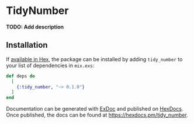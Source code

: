 # TidyNumber

**TODO: Add description**

## Installation

If [available in Hex](https://hex.pm/docs/publish), the package can be installed
by adding `tidy_number` to your list of dependencies in `mix.exs`:

```elixir
def deps do
  [
    {:tidy_number, "~> 0.1.0"}
  ]
end
```

Documentation can be generated with [ExDoc](https://github.com/elixir-lang/ex_doc)
and published on [HexDocs](https://hexdocs.pm). Once published, the docs can
be found at <https://hexdocs.pm/tidy_number>.

